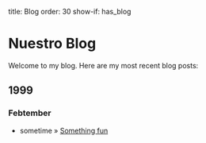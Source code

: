 title: Blog
order: 30
show-if: has_blog

<div class="page-header">
	<h1>Nuestro Blog</h1>
</div>

<div class="row-fluid">
    <div class="span8">
        <span data-lift="if?extra_true=has_blog">Welcome to my blog.  Here are my most recent blog posts:</span>
        <div data-lift="if?extra_true=has_blog">
            <div data-lift="blog.simple"></div>
        </div>
    </div>
    <div class="span4">
        <div data-lift="archived_posts">
        <div name="year-block">
            <h2 name="year">1999</h2>
            <div name="month-block">
                <h3 name="month">Febtember</h3>
                <ul>
                    <li name="post-block">
                    <span name="post-date">sometime</span>
                    »
                    <a name="post-title" href="#">Something fun</a>
                    </li>
                </ul>
            </div>
        </div>
    </div>
    </div>
</div>

